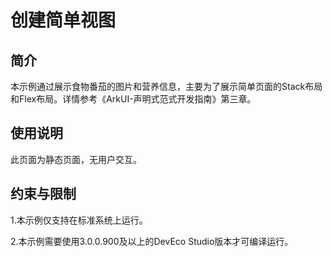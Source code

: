 # 创建简单视图

## 简介

本示例通过展示食物番茄的图片和营养信息，主要为了展示简单页面的Stack布局和Flex布局。详情参考《ArkUI-声明式范式开发指南》第三章。

## 使用说明

此页面为静态页面，无用户交互。

## 约束与限制

1.本示例仅支持在标准系统上运行。

2.本示例需要使用3.0.0.900及以上的DevEco Studio版本才可编译运行。